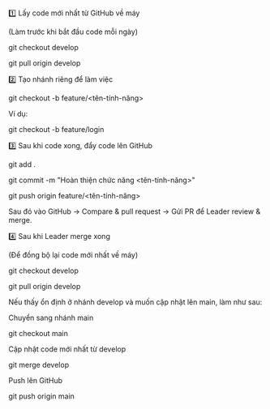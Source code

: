 1️⃣ Lấy code mới nhất từ GitHub về máy

(Làm trước khi bắt đầu code mỗi ngày)

git checkout develop

git pull origin develop

2️⃣ Tạo nhánh riêng để làm việc

git checkout -b feature/<tên-tính-năng>

Ví dụ:

git checkout -b feature/login

3️⃣ Sau khi code xong, đẩy code lên GitHub

git add .

git commit -m "Hoàn thiện chức năng <tên-tính-năng>"

git push origin feature/<tên-tính-năng>

Sau đó vào GitHub → Compare & pull request → Gửi PR để Leader review & merge.

4️⃣ Sau khi Leader merge xong

(Để đồng bộ lại code mới nhất về máy)

git checkout develop

git pull origin develop

Nếu thấy ổn định ở nhánh develop và muốn cập nhật lên main, làm như sau:

Chuyển sang nhánh main

git checkout main

Cập nhật code mới nhất từ develop

git merge develop

Push lên GitHub

git push origin main



